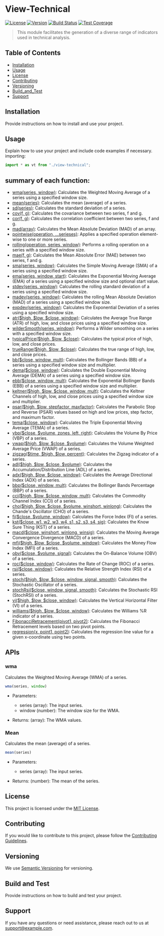 # View-Technical

[![License](https://img.shields.io/badge/License-MIT-blue.svg)](https://opensource.org/licenses/MIT)
[![Version](https://img.shields.io/badge/Version-1.0.0-green.svg)](https://github.com/hosseinim018/view-technical)
[![Build Status](https://img.shields.io/travis/yourusername/yourproject/master.svg)](https://travis-ci.org/yourusername/yourproject)
[![Test Coverage](https://img.shields.io/codecov/c/github/yourusername/yourproject.svg)](https://codecov.io/gh/yourusername/yourproject)

> This module facilitates the generation of a diverse range of indicators used in technical analysis.

## Table of Contents

- [Installation](#Installation)
- [Usage](#Usage)
- [License](#License)
- [Contributing](#Contributing)
- [Versioning](#Versioning)
- [Build_and_Test](#Build_and_Test)
- [Support](#Support)


## Installation

Provide instructions on how to install and use your project.

## Usage

Explain how to use your project and include code examples if necessary.
importing:
```javascript
import * as vt from "./view-technical";
```

## summary of each function:

- [wma(series, window)](#wma): Calculates the Weighted Moving Average of a series using a specified window size.
- [mean(series)](#mean): Calculates the mean (average) of a series.
- [sd(series)](#sd): Calculates the standard deviation of a series.
- [cov(f, g)](#cov): Calculates the covariance between two series, f and g.
- [cor(f, g)](#cor): Calculates the correlation coefficient between two series, f and g.
- [mad(array)](#mad): Calculates the Mean Absolute Deviation (MAD) of an array.
- [pointwise(operation, ...serieses)](#pointwise): Applies a specified operation element-wise to one or more series.
- [rolling(operation, series, window)](#rolling): Performs a rolling operation on a series with a specified window size.
- [mae(f, g)](#mae): Calculates the Mean Absolute Error (MAE) between two series, f and g.
- [sma(series, window)](#sma): Calculates the Simple Moving Average (SMA) of a series using a specified window size.
- [ema(series, window, start)](#ema): Calculates the Exponential Moving Average (EMA) of a series using a specified window size and optional start value.
- [stdev(series, window)](#stdev): Calculates the rolling standard deviation of a series using a specified window size.
- [madev(series, window)](#madev): Calculates the rolling Mean Absolute Deviation (MAD) of a series using a specified window size.
- [expdev(series, window)](#expdev): Calculates the Exponential Deviation of a series using a specified window size.
- [atr($high, $low, $close, window)](#atr): Calculates the Average True Range (ATR) of high, low, and close prices using a specified window size.
- [wilderSmooth(series, window)](#wilderSmooth): Performs a Wilder smoothing on a series with a specified window size.
- [typicalPrice($high, $low, $close)](#typicalPrice): Calculates the typical price of high, low, and close prices.
- [trueRange($high, $low, $close)](#trueRange): Calculates the true range of high, low, and close prices.
- [bb($close, window, mult)](#bb): Calculates the Bollinger Bands (BB) of a series using a specified window size and multiplier.
- [dema($close, window)](#dema): Calculates the Double Exponential Moving Average (DEMA) of a series using a specified window size.
- [ebb($close, window, mult)](#ebb): Calculates the Exponential Bollinger Bands (EBB) of a series using a specified window size and multiplier.
- [keltner($high, $low, $close, window, mult)](#keltner): Calculates the Keltner Channels of high, low, and close prices using a specified window size and multiplier.
- [psar($high, $low, stepfactor, maxfactor)](#psar): Calculates the Parabolic Stop and Reverse (PSAR) values based on high and low prices, step factor, and maximum factor.
- [tema($close, window)](#tema): Calculates the Triple Exponential Moving Average (TEMA) of a series.
- [vbp($close, $volume, zones, left, right)](#vbp): Calculates the Volume By Price (VBP) of a series.
- [vwap($high, $low, $close, $volume)](#vwap): Calculates the Volume Weighted Average Price (VWAP) of a series.
- [zigzag($time, $high, $low, percent)](#zigzag): Calculates the Zigzag indicator of a series.
- [adl($high, $low, $close, $volume)](#adl): Calculates the Accumulation/Distribution Line (ADL) of a series.
- [adx($high, $low, $close, window)](#adx): Calculates the Average Directional Index (ADX) of a series.
- [bbp($close, window, mult)](#bbp): Calculates the Bollinger Bands Percentage (BBP) of a series.
- [cci($high, $low, $close, window, mult)](#cci): Calculates the Commodity Channel Index (CCI) of a series.
- [cho($high, $low, $close, $volume, winshort, winlong)](#cho): Calculates the Chande's Oscillator (CHO) of a series.
- [fi($close, $volume, window)](#fi): Calculates the Force Index (FI) of a series.
- [kst($close, w1, w2, w3, w4, s1, s2, s3, s4, sig)](#kst): Calculates the Know Sure Thing (KST) of a series.
- [macd($close, winshort, winlong, winsig)](#macd): Calculates the Moving Average Convergence Divergence (MACD) of a series.
- [mfi($high, $low, $close, $volume, window)](#mfi): Calculates the Money Flow Index (MFI) of a series.
- [obv($close, $volume, signal)](#obv): Calculates the On-Balance Volume (OBV) of a series.
- [roc($close, window)](#roc): Calculates the Rate of Change (ROC) of a series.
- [rsi($close, window)](#rsi): Calculates the Relative Strength Index (RSI) of a series.
- [stoch($high, $low, $close, window, signal, smooth)](#stoch): Calculates the Stochastic Oscillator of a series.
- [stochRsi($close, window, signal, smooth)](#stochRsi): Calculates the Stochastic RSI (StochRSI) of a series.
- [vi($high, $low, $close, window)](#vi): Calculates the Vertical Horizontal Filter (VI) of a series.
- [williams($high, $low, $close, window)](#williams): Calculates the Williams %R indicator of a series.
- [FibonacciRetracement(pivot1, pivot2)](#FibonacciRetracement): Calculates the Fibonacci Retracement levels based on two pivot points.
- [regression(x, point1, point2)](#regression): Calculates the regression line value for a given x-coordinate using two points.

## APIs

### wma

Calculates the Weighted Moving Average (WMA) of a series.

```javaScript
wma(series, window)
```
   - Parameters:
      - series (array): The input series.
      - window (number): The window size for the WMA.

   - Returns:
        (array): The WMA values.

### Mean

Calculates the mean (average) of a series.

```javascript
mean(series)
```
   - Parameters:
      - series (array): The input series.

   - Returns:
        (number): The mean of the series.

## License

This project is licensed under the [MIT License](https://opensource.org/licenses/MIT).

## Contributing

If you would like to contribute to this project, please follow the [Contributing Guidelines](CONTRIBUTING.md).

## Versioning

We use [Semantic Versioning](https://semver.org/) for versioning.

## Build and Test

Provide instructions on how to build and test your project.

## Support

If you have any questions or need assistance, please reach out to us at [support@example.com](mailto:support@example.com).
